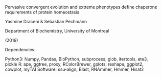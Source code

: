 Pervasive convergent evolution and extreme phenotypes define chaperone requirements of protein homeostasis

Yasmine Draceni & Sebastian Pechmann

Department of Biochemistry, University of Montreal

(2019)


Dependencies:

Python3: Numpy, Pandas, BioPython, subprocess, glob, itertools, ete3, pickle
R: ape, ggtree, proxy, RColorBrewer, gplots, reshape, ggplot2, cowplot, myTAI
Software: ssu-align, Blast, RNAmmer, Hmmer, Hisat2

